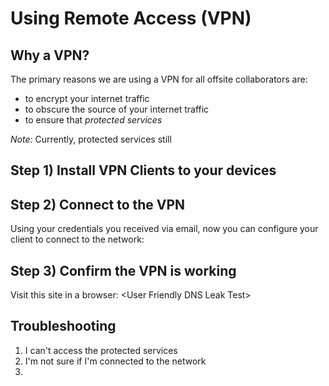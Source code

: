# Using Remote Access \(VPN\)



## Why a VPN?

The primary reasons we are using a VPN for all offsite collaborators are:

* to encrypt your internet traffic
* to obscure the source of your internet traffic
* to ensure that _protected services_

_Note:_ Currently, protected services still

## Step 1\) Install VPN Clients to your devices

## Step 2\) Connect to the VPN

Using your credentials you received via email, now you can configure your client to connect to the network:

## Step 3\) Confirm the VPN is working

Visit this site in a browser: &lt;User Friendly DNS Leak Test&gt;

## Troubleshooting

1. I can't access the protected services
2. I'm not sure if I'm connected to the network
3. 


